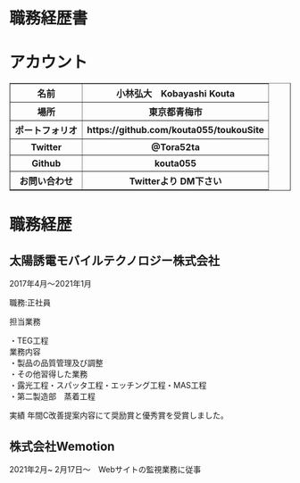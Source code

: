<h1>職務経歴書</h1>

<h1>アカウント</h1>

 <table border="1">
    <tr>
      <th>名前</th>
      <th>小林弘大　Kobayashi Kouta</th>
    </tr>
    <tr>
      <th>場所</th>
      <th>東京都青梅市</th>
    </tr>
    <tr>
      <th>ポートフォリオ</th>
      <th>https://github.com/kouta055/toukouSite</th>
    </tr>
     <tr>
      <th>Twitter</th>
      <th>@Tora52ta</th>
    </tr>
    <tr>
      <th>Github</th>
      <th>kouta055</th>
    </tr>
    <tr>
      <th>お問い合わせ</th>
      <th>Twitterより DM下さい</th>
    </tr>
</table>

<h1>職務経歴</h1>
<h2>太陽誘電モバイルテクノロジー株式会社</h2>
2017年4月〜2021年1月

職務:正社員

担当業務
<div>・TEG工程</div>

<div>業務内容</div>
<div>・製品の品質管理及び調整</div>
<div>・その他習得した業務</div>
<div>・露光工程・スパッタ工程・エッチング工程・MAS工程</div>
<div>・第二製造部　蒸着工程</div>

 
実績
年間C改善提案内容にて奨励賞と優秀賞を受賞しました。


<h2>株式会社Wemotion</h2>
2021年2月~
2月17日〜　Webサイトの監視業務に従事
